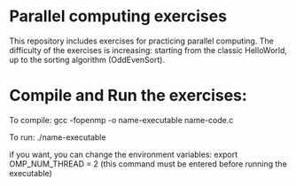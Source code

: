 # Parallel computing exercises
This repository includes exercises for practicing parallel computing.
The difficulty of the exercises is increasing: starting from the classic HelloWorld, up to the sorting algorithm (OddEvenSort).

# Compile and Run the exercises:
To compile: gcc -fopenmp -o name-executable name-code.c

To run: ./name-executable

if you want, you can change the environment variables: export OMP_NUM_THREAD = 2 (this command must be entered before running the executable)
